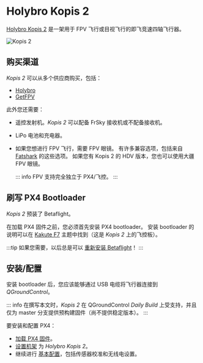 # Holybro Kopis 2

[Holybro Kopis 2](https://holybro.com/products/kopis2-hdv-free-shipping) 是一架用于 FPV 飞行或目视飞行的即飞竞速四轴飞行器。

![Kopis 2](../../assets/hardware/holybro_kopis2.jpg)

## 购买渠道

_Kopis 2_ 可以从多个供应商购买，包括：

- [Holybro](https://holybro.com/products/kopis2-hdv-free-shipping) <!-- item code 30069, 30070 -->
- [GetFPV](https://www.getfpv.com/holybro-kopis-2-6s-fpv-racing-drone-pnp.html)

此外您还需要：

- 遥控发射机。_Kopis 2_ 可以配备 FrSky 接收机或不配备接收机。
- LiPo 电池和充电器。
- 如果您想进行 FPV 飞行，需要 FPV 眼镜。
  有许多兼容选项，包括来自 [Fatshark](https://www.fatshark.com/product-page/dominator-v3) 的这些选项。
  如果您有 Kopis 2 的 HDV 版本，您也可以使用大疆 FPV 眼镜。

  ::: info
  FPV 支持完全独立于 PX4/飞控。
  :::

## 刷写 PX4 Bootloader

_Kopis 2_ 预装了 Betaflight。

在加载 PX4 固件之前，您必须首先安装 PX4 bootloader。
安装 bootloader 的说明可以在 [Kakute F7](../flight_controller/kakutef7.md#bootloader) 主题中找到（这是 _Kopis 2_ 上的飞控板）。

:::tip
如果您需要，以后总是可以 [重新安装 Betaflight](../advanced_config/bootloader_update_from_betaflight.md#reinstall-betaflight)！
:::

## 安装/配置

安装 bootloader 后，您应该能够通过 USB 电缆将飞行器连接到 _QGroundControl_。

::: info
在撰写本文时，_Kopis 2_ 在 QGroundControl _Daily Build_ 上受支持，并且仅为 master 分支提供预构建固件（尚不提供稳定版本）。
:::

要安装和配置 PX4：

- [加载 PX4 固件](../config/firmware.md)。
- [设置机架](../config/airframe.md) 为 _Holybro Kopis 2_。
- 继续进行 [基本配置](../config/index.md)，包括传感器校准和无线电设置。
